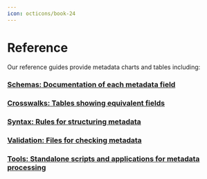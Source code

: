 ```yaml
---
icon: octicons/book-24
---
```


# Reference

Our reference guides provide metadata charts and tables including:


### [__Schemas:__ Documentation of each metadata field](../ogm-aardvark)

### [ __Crosswalks:__ Tables showing equivalent fields](../aardvark-gbl-1-crosswalk)

### [ __Syntax:__ Rules for structuring metadata](../reference-uris)

### [ __Validation:__ Files for checking metadata](../json-schema)

### [__Tools:__ Standalone scripts and applications for metadata processing](../scripts)
